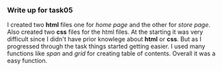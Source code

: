 ### Write up for task05

I created two **html** files one for *home page* and the other for *store page*. Also created two **css** files for the html files. At the starting it was very difficult since I didn't have prior knowlege about **html** or **css**. But as I progressed through the task things started getting easier. I used many functions like *span* and *grid* for creating table of contents. Overall it was a easy function.